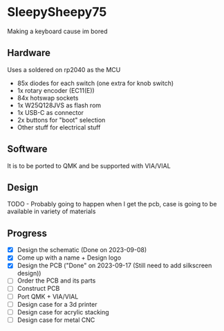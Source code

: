 # SleepySheepy75

Making a keyboard cause im bored

## Hardware

Uses a soldered on rp2040 as the MCU
- 85x diodes for each switch (one extra for knob switch)
- 1x rotary encoder (EC11(E))
- 84x hotswap sockets
- 1x W25Q128JVS as flash rom
- 1x USB-C as connector 
- 2x buttons for "boot" selection
- Other stuff for electrical stuff

## Software

It is to be ported to QMK and be supported with VIA/VIAL

## Design

TODO - Probably going to happen when I get the pcb, case is going to be available in variety of materials

## Progress

- [x] Design the schematic (Done on 2023-09-08)
- [x] Come up with a name + Design logo
- [x] Design the PCB ("Done" on 2023-09-17 (Still need to add silkscreen design))
- [ ] Order the PCB and its parts
- [ ] Construct PCB
- [ ] Port QMK + VIA/VIAL
- [ ] Design case for a 3d printer
- [ ] Design case for acrylic stacking
- [ ] Design case for metal CNC
